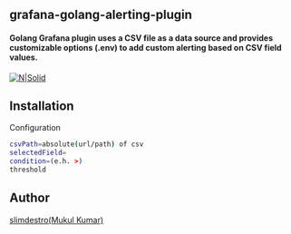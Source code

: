 ## grafana-golang-alerting-plugin
#### Golang Grafana plugin uses a CSV file as a data source and provides customizable options (.env) to add custom alerting based on CSV field values.

[![N|Solid](https://upload.wikimedia.org/wikipedia/commons/thumb/3/3b/Grafana_icon.svg/101px-Grafana_icon.svg.png)](https://www.modcode.dev)
 
## Installation

Configuration

```sh
csvPath=absolute(url/path) of csv
selectedField=
condition=(e.h. >)
threshold
```
## Author

[slimdestro(Mukul Kumar)](https://linktr.ee/slimdestro)
